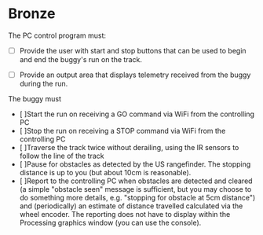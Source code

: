 # Bronze

The PC control program must:
- [ ] Provide the user with start and stop buttons that can be used to begin and end the buggy's run on the track.
- [ ] Provide an output area that displays telemetry received from the buggy during the run.


The buggy must

- [ ]Start the run on receiving a GO command via WiFi  from the controlling PC
- [ ]Stop the run on receiving a STOP command via WiFi from the controlling PC
- [ ]Traverse the track twice without derailing, using the IR sensors to follow the line of the track
- [ ]Pause for obstacles as detected by the US rangefinder. The stopping distance is up to you (but about 10cm is reasonable).
- [ ]Report to the controlling PC when obstacles are detected and cleared (a simple "obstacle seen" message is sufficient, but you may choose to do something more details, e.g. "stopping for obstacle at 5cm distance") and (periodically) an estimate of distance travelled calculated via the wheel encoder. The reporting does not have to display within the Processing graphics window (you can use the console).


